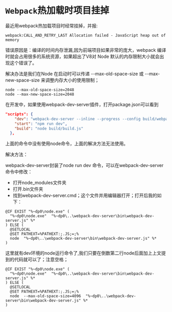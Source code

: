 # ` Webpack `热加载时项目挂掉

最近用webpack热加载项目时经常挂掉，并报:

```shell
webpack:CALL_AND_RETRY_LAST Allocation failed - JavaScript heap out of memory
```

错误原因是：编译的时间内存泄漏,因为前端项目如果非常的庞大，webpack 编译时就会占用很多的系统资源，如果超出了V8对 Node 默认的内存限制大小就会出现这个错误了。

解决办法是我们在Node 在启动时可以传递 --max-old-space-size 或 --max-new-space-size 来调整内存大小的使用限制；

```
node --max-old-space-size=2048
node --max-new-space-size=2048
```

在开发中，如果使用webpack-dev-server插件，打开package.json可以看到

```json
"scripts": {
    "dev": "webpack-dev-server --inline --progress --config build/webpack.dev.conf.js",
    "start": "npm run dev",
    "build": "node build/build.js"
  },
```

上面的命令中没有使用node命令，上面的解决方法无法使用。

解决方法：

webpack-dev-server封装了node run dev 命令，可以在webpack-dev-server命令中修改：

- 打开node_modules文件夹
- 打开.bin文件夹
- 找到webpack-dev-server.cmd；这个文件并用编辑器打开；打开后我的如下：

```
@IF EXIST "%~dp0\node.exe" (
  "%~dp0\node.exe"  "%~dp0\..\webpack-dev-server\bin\webpack-dev-server.js" %*
) ELSE (
  @SETLOCAL
  @SET PATHEXT=%PATHEXT:;.JS;=;%
  node  "%~dp0\..\webpack-dev-server\bin\webpack-dev-server.js" %*
)
```

这里就有dev环境的node运行命令了,我们只要在倒数第二行node后面加上上文提到的代码就可以了；注意空格；

```
@IF EXIST "%~dp0\node.exe" (
  "%~dp0\node.exe"  "%~dp0\..\webpack-dev-server\bin\webpack-dev-server.js" %*
) ELSE (
  @SETLOCAL
  @SET PATHEXT=%PATHEXT:;.JS;=;%
  node  --max-old-space-size=4096  "%~dp0\..\webpack-dev-server\bin\webpack-dev-server.js" %*
)
```
